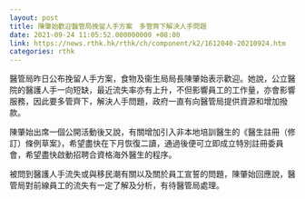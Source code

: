 ```yaml
---
layout: post
title: 陳肇始歡迎醫管局挽留人手方案　多管齊下解決人手問題
date: 2021-09-24 11:05:52.000000000 +08:00
link: https://news.rthk.hk/rthk/ch/component/k2/1612040-20210924.htm
categories: rthk
---
```


醫管局昨日公布挽留人手方案，食物及衞生局局長陳肇始表示歡迎。她說，公立醫院的醫護人手一向短缺，最近流失率亦有上升，不但影響員工的工作量，亦會影響服務，因此要多管齊下，解決人手問題，政府一直有向醫管局提供資源和增加撥款。

陳肇始出席一個公開活動後又說，有關增加引入非本地培訓醫生的《醫生註冊（修訂）條例草案》，希望盡快在下月恢復二讀，通過後便可立即成立特別註冊委員會，希望盡快啟動招聘合資格海外醫生的程序。

被問到醫護人手流失或與移民潮有關以及關於員工宣誓的問題，陳肇始回應說，醫管局對前線員工的流失有一定了解及分析，有待醫管局處理。
